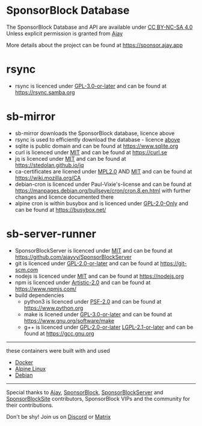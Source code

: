# SponsorBlock Database
The SponsorBlock Database and API are available under [CC BY-NC-SA 4.0](https://spdx.org/licenses/CC-BY-NC-SA-4.0) Unless explicit permission is granted from [Ajay](https://github.com/ajayyy)

More details about the project can be found at https://sponsor.ajay.app

# rsync
- rsync is licenced under [GPL-3.0-or-later](https://spdx.org/licenses/GPL-3.0-or-later) and can be found at https://rsync.samba.org

# sb-mirror
- sb-mirror downloads the SponsorBlock database, licence above
- rsync is used to efficiently download the database - licence [above](#rsync)
- sqlite is public domain and can be found at https://www.sqlite.org
- curl is licenced under [MIT](https://spdx.org/licenses/MIT) and can be found at https://curl.se
- jq is licenced under [MIT](https://spdx.org/licenses/MIT) and can be found at https://stedolan.github.io/jq
- ca-certificates are licened under [MPL2.0](https://spdx.org/licenses/MPL-2.0) AND [MIT](https://spdx.org/licenses/MIT) and can be found at https://wiki.mozilla.org/CA
- debian-cron is licenced under Paul-Vixie's-license and can be found at https://manpages.debian.org/bullseye/cron/cron.8.en.html with further changes and licence documented there
- alpine cron is within busybox and is licenced under [GPL-2.0-Only](https://spdx.org/licenses/GPL-2.0-only) and can be found at https://busybox.net/

# sb-server-runner
- SponsorBlockServer is licenced under [MIT](https://spdx.org/licenses/MIT) and can be found at https://github.com/ajayyy/SponsorBlockServer
- git is licenced under [GPL-2.0-or-later](https://spdx.org/licenses/GPL-2.0-or-later) and can be found at https://git-scm.com
- nodejs is licenced under [MIT](https://spdx.org/licenses/MIT) and can be found at https://nodejs.org
- npm is licenced under [Artistic-2.0](https://spdx.org/licenses/Artistic-2.0) and can be found at https://www.npmjs.com/
- build dependencies
  - python3 is licenced under [PSF-2.0](https://spdx.org/licenses/PSF-2.0.html) and can be found at https://www.python.org
  - make is licened under [GPL-3.0-or-later](https://spdx.org/licenses/GPL-3.0-or-later) and can be found at https://www.gnu.org/software/make
  - g++ is licenced under [GPL-2.0-or-later](https://spdx.org/licenses/GPL-2.0-or-later) [LGPL-2.1-or-later](https://spdx.org/licenses/LGPL-2.1-or-later) and can be found at https://gcc.gnu.org

---

these containers were built with and used 
- [Docker](https://www.docker.com)
- [Alpine Linux](https://alpinelinux.org)
- [Debian](https://www.debian.org/)

---

Special thanks to [Ajay](https://ajay.app/), [SponsorBlock](https://github.com/ajayyy/SponsorBlock/graphs/contributors), [SponsorBlockServer](https://github.com/ajayyy/SponsorBlockServer/graphs/contributors) and [SponsorBlockSite](https://github.com/ajayyy/SponsorBlockSite/graphs/contributors) contributors, SponsorBlock VIPs and the community for their contributions.

Don't be shy! Join us on [Discord](https://discord.gg/SponsorBlock) or [Matrix](https://matrix.to/#/#sponsor:ajay.app?via=ajay.app&via=matrix.org&via=mozilla.org)